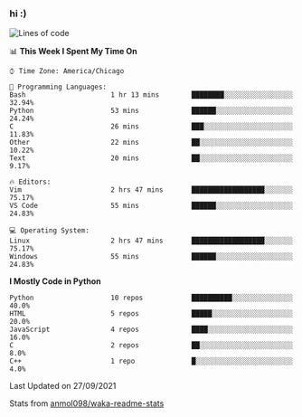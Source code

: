 ### hi :)

<!--START_SECTION:waka-->
![Lines of code](https://img.shields.io/badge/From%20Hello%20World%20I%27ve%20Written-884243%20lines%20of%20code-blue)

📊 **This Week I Spent My Time On** 

```text
⌚︎ Time Zone: America/Chicago

💬 Programming Languages: 
Bash                     1 hr 13 mins        ████████░░░░░░░░░░░░░░░░░   32.94% 
Python                   53 mins             ██████░░░░░░░░░░░░░░░░░░░   24.24% 
C                        26 mins             ███░░░░░░░░░░░░░░░░░░░░░░   11.83% 
Other                    22 mins             ██░░░░░░░░░░░░░░░░░░░░░░░   10.22% 
Text                     20 mins             ██░░░░░░░░░░░░░░░░░░░░░░░   9.17%

🔥 Editors: 
Vim                      2 hrs 47 mins       ██████████████████░░░░░░░   75.17% 
VS Code                  55 mins             ██████░░░░░░░░░░░░░░░░░░░   24.83%

💻 Operating System: 
Linux                    2 hrs 47 mins       ██████████████████░░░░░░░   75.17% 
Windows                  55 mins             ██████░░░░░░░░░░░░░░░░░░░   24.83%

```

**I Mostly Code in Python** 

```text
Python                   10 repos            ██████████░░░░░░░░░░░░░░░   40.0% 
HTML                     5 repos             █████░░░░░░░░░░░░░░░░░░░░   20.0% 
JavaScript               4 repos             ████░░░░░░░░░░░░░░░░░░░░░   16.0% 
C                        2 repos             ██░░░░░░░░░░░░░░░░░░░░░░░   8.0% 
C++                      1 repo              █░░░░░░░░░░░░░░░░░░░░░░░░   4.0%

```



 Last Updated on 27/09/2021
<!--END_SECTION:waka-->

Stats from [anmol098/waka-readme-stats](https://github.com/anmol098/waka-readme-stats)
